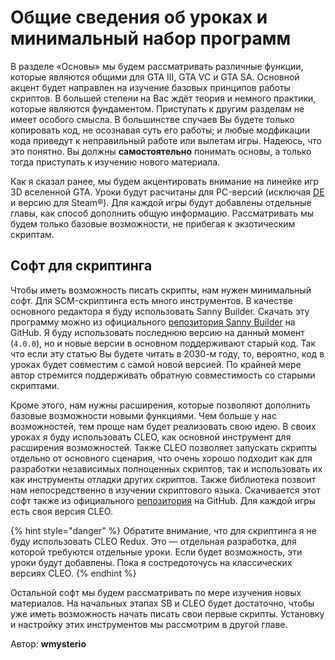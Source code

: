 # Общие сведения об уроках и минимальный набор программ

В разделе «Основы» мы будем рассматривать различные функции, которые являются общими для GTA III, GTA VC и GTA SA. Основной акцент будет направлен на изучение базовых принципов работы скриптов. В большей степени на Вас ждёт теория и немного практики, которые являются фундаментом. Приступать к другим разделам не имеет особого смысла. В большинстве случаев Вы будете только копировать код, не осознавая суть его работы; и любые модфикации кода приведут к неправильный работе или вылетам игры. Надеюсь, что это понятно. Вы должны **самостоятельно** понимать основы, а только тогда приступать к изучению нового материала.

Как я сказал ранее, мы будем акцентировать внимание на линейке игр 3D вселенной GTA. Уроки будут расчитаны для PC-версий (исключая [DE](https://ru.wikipedia.org/wiki/Grand\_Theft\_Auto:\_The\_Trilogy\_%E2%80%94\_The\_Definitive\_Edition) и версию для Steam®). Для каждой игры будут добавлены отдельные главы, как способ дополнить общую информацию. Рассматривать мы будем только базовые возможности, не прибегая к экзотическим скриптам.

## Софт для скриптинга

Чтобы иметь возможность писать скрипты, нам нужен минимальный софт. Для SCM-скриптинга есть много инструментов. В качестве основного редактора я буду использовать Sanny Builder. Скачать эту программу можно из официального [репозитория Sanny Builder](https://github.com/sannybuilder/dev/releases) на GitHub. Я буду использовать последнюю версию на данный момент (`4.0.0`), но и новые версии в основном поддерживают старый код. Так что если эту статью Вы будете читать в 2030-м году, то, вероятно, код в уроках будет совместим с самой новой версией. По крайней мере автор стремится поддерживать обратную совместимость со старыми скриптами.

Кроме этого, нам нужны расширения, которые позволяют дополнить базовые возможности новыми функциями. Чем больше у нас возможностей, тем проще нам будет реализовать свою идею. В своих уроках я буду использовать CLEO, как основной инструмент для расширения возможностей. Также CLEO позволяет запускать скрипты отдельно от основного сценария, что очень хорошо подходит как для разработки независимых полноценных скриптов, так и использовать их как инструменты отладки других скриптов. Также библиотека позвоит нам непосредственно в изучении скриптового языка. Скачивается этот софт также из официального [репозитория](https://github.com/cleolibrary/CLEO5/releases) на GitHub. Для каждой игры есть своя версия CLEO.

{% hint style="danger" %}
Обратите внимание, что для скриптинга я не буду использовать CLEO Redux. Это — отдельная разработка, для которой требуются отдельные уроки. Если будет возможность, эти уроки будут добавлены. Пока я состредоточусь на классических версиях CLEO.
{% endhint %}

Остальной софт мы будем рассматривать по мере изучения новых материалов. На начальных этапах SB и CLEO будет достаточно, чтобы уже иметь возможность начать писать свои первые скрипты. Установку и настройку этих инструментов мы рассмотрим в другой главе.



Автор: **wmysterio**
